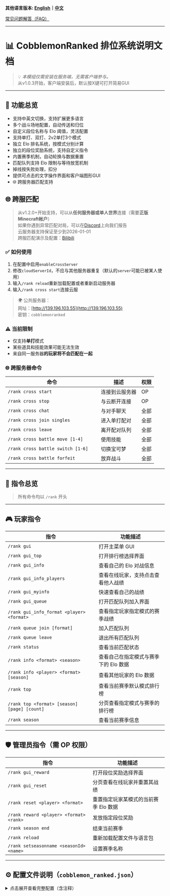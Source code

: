 **其他语言版本: [English](README.md)｜[中文](README_zh.md)**

[常见问题解答（FAQ）](https://github.com/intellectmind/Cobblemon-Ranked/wiki/FAQ)

---

# 📊 CobblemonRanked 排位系统说明文档

> 💡 *本模组仅需安装在服务端，无需客户端参与。*  
> 从v1.0.3开始，客户端安装后，默认按X键可打开简易GUI  

---

## 🎯 功能总览

- 支持中英文切换，支持扩展更多语言
- 多个战斗场地配置，自动传送和归位
- 自定义段位名称与 Elo 阈值，灵活配置
- 支持单打、双打、2v2单打3个模式
- 独立 Elo 排名系统，按模式分别计算
- 独立的段位奖励系统，支持自定义指令
- 内置赛季机制，自动轮换与数据重置
- 匹配队列支持 Elo 限制与等待放宽机制
- 掉线按失败处理，扣分
- 提供可点击的文字操作界面和客户端图形GUI
- 🌐 跨服务器匹配支持

## 🌐 跨服匹配

> 从v1.2.0+开始支持，可以从**任何服务器或单人世界**连接（需要**正版Minecraft帐户**）  
> 如果你遇到异常匹配对局，可以在[Discord](https://discord.gg/guTkeS8wEE)上向我们报告  
> 云服务器支持保证至少到2026-01-01  
> 跨服匹配演示及配置：[Bilibili](https://www.bilibili.com/video/BV1ztuwz5ECa)  

### ✅ 如何使用

1. 在配置中启用`enableCrossServer`  
2. 修改`cloudServerId`，不应与其他服务器重复（默认的`server`可能已被某人使用）  
3. 输入`/rank reload`重新加载配置或者重新启动服务器  
4. 输入`/rank cross start`连接云服  

> 🌍 公共服务器：  
> 网址：[http://139.196.103.55](http://139.196.103.55)  
> 密钥：`cobblemonranked`  

### ⚠️ 当前限制

- 仅支持**单打**模式
- 某些道具和技能效果可能无法生效
- 来自同一服务器**的玩家将不会匹配在一起**

### 🌐 跨服务器命令

|命令|描述|权限|
|--------|-------------|------------|
|`/rank cross start`|连接到云服务器|OP|
|`/rank cross stop`|与云断开连接|OP|
|`/rank cross chat` |与对手聊天|全部|
|`/rank cross join singles`|进入单打配对|全部|
|`/rank cross leave`|离开配对队列|全部|
|`/rank cross battle move [1-4]`|使用技能|全部|
|`/rank cross battle switch [1-6]	`|切换宝可梦|全部|
|`/rank cross battle forfeit`|放弃战斗|全部|

---

## 📌 指令总览

> 所有命令均以 `/rank` 开头

---

## 🎮 玩家指令

| 指令 | 功能描述 |
|------|----------|
| `/rank gui` | 打开主菜单 GUI |
| `/rank gui_top` | 打开排行榜选择界面 |
| `/rank gui_info` | 查看自己的 Elo 对战信息 |
| `/rank gui_info_players` | 查看在线玩家，支持点击查看他人战绩 |
| `/rank gui_myinfo` | 快速查看自己的战绩 |
| `/rank gui_queue` | 打开匹配队列加入界面 |
| `/rank gui_info_format <player> <format>` | 查看指定玩家指定模式的赛季战绩 |
| `/rank queue join [format]` | 加入匹配队列 |
| `/rank queue leave` | 退出所有匹配队列 |
| `/rank status` | 查看当前匹配状态 |
| `/rank info <format> <season>` | 查看自己在指定模式与赛季下的 Elo 数据 |
| `/rank info <player> <format> [season]` | 查看其他玩家的 Elo 数据 |
| `/rank top` | 查看当前赛季默认模式排行榜 |
| `/rank top <format> [season] [page] [count]` | 分页查看指定模式与赛季的排行榜 |
| `/rank season` | 查看当前赛季信息 |

---

## 🛡️ 管理员指令（需 OP 权限）

| 指令 | 功能描述 |
|------|----------|
| `/rank gui_reward` | 打开段位奖励选择界面 |
| `/rank gui_reset` | 分页查看在线玩家并重置其战绩 |
| `/rank reset <player> <format>` | 重置指定玩家某模式的当前赛季 Elo 数据 |
| `/rank reward <player> <format> <rank>` | 发放指定段位奖励 |
| `/rank season end` | 结束当前赛季 |
| `/rank reload` | 重新加载配置文件与语言包 |
| `/rank setseasonname <seasonId> <name>` | 设置赛季名称 |

---

## ⚙️ 配置文件说明（`cobblemon_ranked.json`）

<details>
<summary>点击展开查看完整配置（含注释）</summary>

```json
{
  "defaultLang": "zh", // 默认语言：zh 或 en
  "defaultFormat": "singles", // 默认对战模式
  "minTeamSize": 1, // 最少携带宝可梦数量
  "maxTeamSize": 6, // 最多携带宝可梦数量
  "maxEloDiff": 200, // 最大 Elo 匹配差值
  "maxQueueTime": 300, // 最大排队等待时间（秒）
  "maxEloMultiplier": 3.0, // Elo 放宽倍率上限
  "seasonDuration": 30, // 赛季持续天数
  "initialElo": 1000, // 初始 Elo 值
  "eloKFactor": 32, // Elo K 系数
  "minElo": 0, // Elo 最低值限制
  "bannedPokemon": ["Mewtwo", "Arceus"], // 禁用宝可梦列表
  "bannedHeldItems": ["cobblemon:leftovers"], // 禁止宝可梦携带的道具
  "bannedCarriedItems": ["cobblemon:leftovers"], // 禁止玩家背包携带的物品
  "bannedMoves": ["leechseed"], // 禁止宝可梦使用的技能
  "bannedNatures": ["cobblemon:naughty"], // 禁止宝可梦使用的性格
  "bannedAbilities": [], // 禁止宝可梦使用的特性
  "bannedGenders": ["MALE"], // 禁止宝可梦使用的性别
  "bannedShiny": false, // 是否禁止闪光宝可梦参战
  "allowedFormats": ["singles", "doubles", "2v2singles"], // 支持的对战模式
  "maxLevel": 0, // 宝可梦最大等级（0 表示不限制）
  "allowDuplicateSpecies": false, // 是否允许重复宝可梦
  "enableCustomLevel": false, // 是否启用强制修改宝可梦等级
  "customBattleLevel": 50, // 设置强制修改宝可梦的等级
  "battleArenas": [ // 战斗场地配置
    {
      "world": "minecraft:overworld",
      "playerPositions": [
        { "x": 0.0, "y": 70.0, "z": 0.0 },
        { "x": 10.0, "y": 70.0, "z": 0.0 }
      ]
    },
    {
      "world": "minecraft:overworld",
      "playerPositions": [
        { "x": 100.0, "y": 65.0, "z": 100.0 },
        { "x": 110.0, "y": 65.0, "z": 100.0 }
      ]
    }
  ],
  "rankRewards": { // 段位奖励（按模式分别配置）
    "singles": {
      "青铜": ["give {player} minecraft:apple 5"],
      "白银": ["give {player} minecraft:golden_apple 3"],
      "黄金": ["give {player} minecraft:diamond 2", "give {player} minecraft:emerald 5"],
      "白金": ["give {player} minecraft:diamond_block 1", "effect give {player} minecraft:strength 3600 1"],
      "钻石": ["give {player} minecraft:netherite_ingot 1", "give {player} minecraft:elytra 1"],
      "大师": ["give {player} minecraft:netherite_block 2", "give {player} minecraft:totem_of_undying 1", "effect give {player} minecraft:resistance 7200 2"]
    },
    "doubles": {
      "青铜": ["give {player} minecraft:bread 5"],
      "白银": ["give {player} minecraft:gold_nugget 10"],
      "黄金": ["give {player} minecraft:emerald 1"],
      "白金": ["give {player} minecraft:golden_apple 1"],
      "钻石": ["give {player} minecraft:totem_of_undying 1"],
      "大师": ["give {player} minecraft:netherite_ingot 2"]
    },
    "2v2singles": {
      "青铜": ["give {player} minecraft:bread 5"],
      "白银": ["give {player} minecraft:gold_nugget 10"],
      "黄金": ["give {player} minecraft:emerald 1"],
      "白金": ["give {player} minecraft:golden_apple 1"],
      "钻石": ["give {player} minecraft:totem_of_undying 1"],
      "大师": ["give {player} minecraft:netherite_ingot 2"]
    }
  }
  },
  "rankTitles": { // Elo 段位划分
    "3500": "大师",
    "3000": "钻石",
    "2500": "白金",
    "2000": "黄金",
    "1500": "白银",
    "0": "青铜"
  },
  "rankRequirements": { // 每个段位奖励领取的最小胜率要求（0.0 ~ 1.0）
    "青铜": 0.0,
    "白银": 0.3,
    "黄金": 0.3,
    "白金": 0.3,
    "钻石": 0.3,
    "大师": 0.3
  },
  "enableCrossServer": true,       // 是否启用跨服匹配
  "cloudServerId": "server",       // 本服的云端标识(不可与他人重复)
  "cloudToken": "",                // 云端验证用密钥(公开云服留空即可)
  "cloudApiUrl": "http://139.196.103.55:8000",  // 云端 API 地址(ip或者域名都可以)
  "cloudWebSocketUrl": "ws://139.196.103.55:8000/ws/" // 云端 WebSocket 地址(ip或者域名都可以)
}
